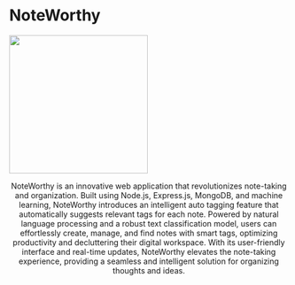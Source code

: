 # NoteWorthy
<img src="(https://github.com/akanksha2305/NoteWorthy/assets/64099160/f357a85d-e50b-4878-86b4-e1f8d387189d)" width="250" height="250">

<div align='center'>

NoteWorthy is an innovative web application that revolutionizes note-taking and organization. Built using Node.js, Express.js, MongoDB, and machine learning, NoteWorthy introduces an intelligent auto tagging feature that automatically suggests relevant tags for each note. Powered by natural language processing and a robust text classification model, users can effortlessly create, manage, and find notes with smart tags, optimizing productivity and decluttering their digital workspace. With its user-friendly interface and real-time updates, NoteWorthy elevates the note-taking experience, providing a seamless and intelligent solution for organizing thoughts and ideas.
</div>
